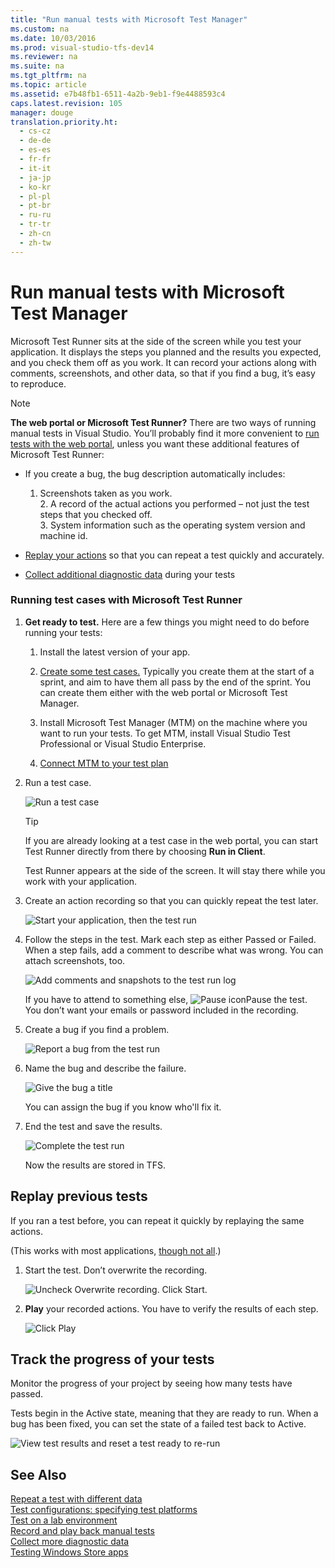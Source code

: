 ```yaml
---
title: "Run manual tests with Microsoft Test Manager"
ms.custom: na
ms.date: 10/03/2016
ms.prod: visual-studio-tfs-dev14
ms.reviewer: na
ms.suite: na
ms.tgt_pltfrm: na
ms.topic: article
ms.assetid: e7b48fb1-6511-4a2b-9eb1-f9e4488593c4
caps.latest.revision: 105
manager: douge
translation.priority.ht: 
  - cs-cz
  - de-de
  - es-es
  - fr-fr
  - it-it
  - ja-jp
  - ko-kr
  - pl-pl
  - pt-br
  - ru-ru
  - tr-tr
  - zh-cn
  - zh-tw
---
```

# Run manual tests with Microsoft Test Manager
Microsoft Test Runner sits at the side of the screen while you test your application. It displays the steps you planned and the results you expected, and you check them off as you work. It can record your actions along with comments, screenshots, and other data, so that if you find a bug, it’s easy to reproduce.  
  
> [!NOTE]
>  **The web portal or Microsoft Test Runner?** There are two ways of running manual tests in Visual Studio. You’ll probably find it more convenient to [run tests with the web portal](../dv_TeamTestALM/Planning-manual-tests-using-the-web-portal.md), unless you want these additional features of Microsoft Test Runner:  
>   
>  -   If you create a bug, the bug description automatically includes:  
>   
>      1.  Screenshots taken as you work.  
>     2.  A record of the actual actions you performed – not just the test steps that you checked off.  
>     3.  System information such as the operating system version and machine id.  
> -   [Replay your actions](../dv_TeamTestALM/Record-and-play-back-manual-tests.md) so that you can repeat a test quickly and accurately.  
> -   [Collect additional diagnostic data](../dv_TeamTestALM/Collect-more-diagnostic-data-in-manual-tests.md) during your tests  
  
### Running test cases with Microsoft Test Runner  
  
1.  **Get ready to test.** Here are a few things you might need to do before running your tests:  
  
    1.  Install the latest version of your app.  
  
    2.  [Create some test cases.](../dv_TeamTestALM/Plan-manual-tests-with-Microsoft-Test-Manager.md) Typically you create them at the start of a sprint, and aim to have them all pass by the end of the sprint. You can create them either with the web portal or Microsoft Test Manager.  
  
    3.  Install Microsoft Test Manager (MTM) on the machine where you want to run your tests. To get MTM, install Visual Studio Test Professional or Visual Studio Enterprise.  
  
    4.  [Connect MTM to your test plan](../dv_TeamTestALM/Connect-Microsoft-Test-Manager-to-your-team-project-and-test-plan.md)  
  
2.  Run a test case.  
  
     ![Run a test case](../dv_TeamTestALM/media/ALMP_T_Create07.png "ALMP_T_Create07")  
  
    > [!TIP]
    >  If you are already looking at a test case in the web portal, you can start Test Runner directly from there by choosing **Run in Client**.  
  
     Test Runner appears at the side of the screen. It will stay there while you work with your application.  
  
3.  Create an action recording so that you can quickly repeat the test later.  
  
     ![Start your application, then the test run](../dv_TeamTestALM/media/ALMP_T_Create08.png "ALMP_T_Create08")  
  
4.  Follow the steps in the test. Mark each step as either Passed or Failed. When a step fails, add a comment to describe what was wrong. You can attach screenshots, too.  
  
     ![Add comments and snapshots to the test run log](../dv_TeamTestALM/media/ALMP_T_Create09.png "ALMP_T_Create09")  
  
     If you have to attend to something else, ![Pause icon](../dv_TeamTestALM/media/ALMP_T_runTestPauseIcon.png "ALMP_T_runTestPauseIcon")Pause the test. You don’t want your emails or password included in the recording.  
  
5.  Create a bug if you find a problem.  
  
     ![Report a bug from the test run](../dv_TeamTestALM/media/ALMP_T_Create10.png "ALMP_T_Create10")  
  
6.  Name the bug and describe the failure.  
  
     ![Give the bug a title](../dv_TeamTestALM/media/ALMP_T_Create11.png "ALMP_T_Create11")  
  
     You can assign the bug if you know who'll fix it.  
  
7.  End the test and save the results.  
  
     ![Complete the test run](../dv_TeamTestALM/media/ALMP_T_Create12.png "ALMP_T_Create12")  
  
     Now the results are stored in TFS.  
  
## Replay previous tests  
 If you ran a test before, you can repeat it quickly by replaying the same actions.  
  
 (This works with most applications, [though not all](assetId:///1b9c1e78-b088-47e9-b57d-da7ce1a6b635).)  
  
1.  Start the test. Don’t overwrite the recording.  
  
     ![Uncheck Overwrite recording. Click Start.](../dv_TeamTestALM/media/ALM_P_T78play.png "ALM_P_T78play")  
  
2.  **Play** your recorded actions. You have to verify the results of each step.  
  
     ![Click Play](../dv_TeamTestALM/media/ALMP_T79playStep.png "ALMP_T79playStep")  
  
## Track the progress of your tests  
 Monitor the progress of your project by seeing how many tests have passed.  
  
 Tests begin in the Active state, meaning that they are ready to run. When a bug has been fixed, you can set the state of a failed test back to Active.  
  
 ![View test results and reset a test ready to re&#45;run](../dv_TeamTestALM/media/ALMP_T_run13.png "ALMP_T_run13")  
  
## See Also  
 [Repeat a test with different data](../dv_TeamTestALM/Repeat-a-test-with-different-data.md)   
 [Test configurations: specifying test platforms](../dv_TeamTestALM/Test-configurations--specifying-test-platforms.md)   
 [Test on a lab environment](../dv_TeamTestALM/Test-on-a-lab-environment.md)   
 [Record and play back manual tests](../dv_TeamTestALM/Record-and-play-back-manual-tests.md)   
 [Collect more diagnostic data](../dv_TeamTestALM/Collect-more-diagnostic-data-in-manual-tests.md)   
 [Testing Windows Store apps](../dv_TeamTestALM/Testing-Windows-Store-apps.md)